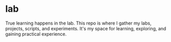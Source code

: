 # lab
True learning happens in the lab. This repo is where I gather my labs, projects, scripts, and experiments. It's my space for learning, exploring, and gaining practical experience.
